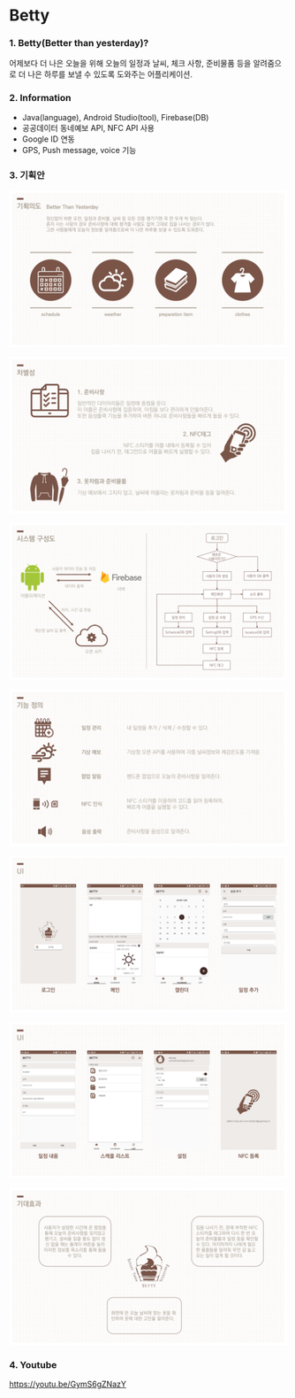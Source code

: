 # Betty

### 1. Betty(Better than yesterday)?
어제보다 더 나은 오늘을 위해
오늘의 일정과 날씨, 체크 사항, 준비물품 등을 알려줌으로 더 나은 하루를 보낼 수 있도록 도와주는 어플리케이션.



### 2. Information
- Java(language), Android Studio(tool), Firebase(DB)
- 공공데이터 동네예보 API, NFC API 사용
- Google ID 연동
- GPS, Push message, voice 기능


### 3. 기획안
![베티_page-0002](.\md-images\베티_page-0002.jpg)

![베티_page-0003](.\md-images\베티_page-0003.jpg)

![베티_page-0004](.\md-images\베티_page-0004.jpg)

![베티_page-0005](.\md-images\베티_page-0005.jpg)

![베티_page-0006](.\md-images\베티_page-0006.jpg)

![베티_page-0007](.\md-images\베티_page-0007.jpg)

![베티_page-0008](.\md-images\베티_page-0008.jpg)



### 4. Youtube

https://youtu.be/GymS6gZNazY
